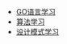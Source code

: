 * [GO语言学习](https://github.com/zhaoweilong007/go-learning)
* [算法学习](https://github.com/zhaoweilong007/algorithm-learning)
* [设计模式学习](https://github.com/zhaoweilong007/design_pattern_demo)